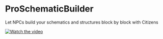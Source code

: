 # ProSchematicBuilder
Let NPCs build your schematics and structures block by block with Citizens

[![Watch the video](https://media.discordapp.net/attachments/498575486746624012/725258573625425920/mq3.jpg)](https://www.youtube.com/watch?v=mEa-pS4T8-E)

